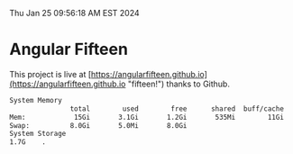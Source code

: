 Thu Jan 25 09:56:18 AM EST 2024

# Angular Fifteen


This project is live at [https://angularfifteen.github.io](https://angularfifteen.github.io "fifteen!") thanks to Github.

```bash
System Memory
               total        used        free      shared  buff/cache   available
Mem:            15Gi       3.1Gi       1.2Gi       535Mi        11Gi        12Gi
Swap:          8.0Gi       5.0Mi       8.0Gi
System Storage
1.7G	.
